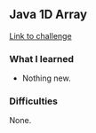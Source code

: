 ## Java 1D Array

[Link to challenge](https://www.hackerrank.com/challenges/java-1d-array-introduction)

### What I learned
- Nothing new.

### Difficulties
None.
